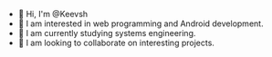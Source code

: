 - 👋 Hi, I'm @Keevsh
- 👀 I am interested in web programming and Android development.
- 🌱 I am currently studying systems engineering.
- 🦇 I am looking to collaborate on interesting projects.
